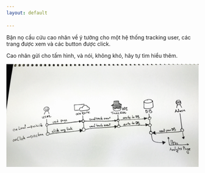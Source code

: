 ```yaml
---
layout: default

---
```

Bận nọ cầu cứu cao nhân về ý tưởng cho một hệ thống tracking user, các trang được xem và các button được click.

Cao nhân gửi cho tấm hình, và nói, không khó, hãy tự tìm hiểu thêm.

<img src="/posts/y-tuong-co-ban-cho-mot-he-thong-tracking.jpg">